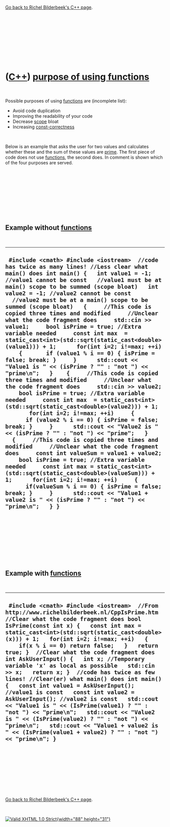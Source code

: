 

[Go back to Richel Bilderbeek's C++ page](Cpp.htm).

 

 

 

 

 

([C++](Cpp.htm)) [purpose of using functions](CppFunctionPurpose.htm)
=====================================================================

 

Possible purposes of using [functions](CppFunction.htm) are (incomplete
list):

-   Avoid code duplication
-   Improving the readability of your code
-   Decrease [scope](CppScope.htm) bloat
-   Increasing [const-correctness](CppConstCorrect.htm)

 

Below is an example that asks the user for two values and calculates
whether these and the sum of these values are [prime](CppPrime.htm). The
first piece of code does not use [functions](CppFunction.htm), the
second does. In comment is shown which of the four purposes are served.

 

 

 

 

 

Example without [functions](CppFunction.htm)
--------------------------------------------

 

  -------------------------------------------------------------------------------------------------------------------------------------------------------------------------------------------------------------------------------------------------------------------------------------------------------------------------------------------------------------------------------------------------------------------------------------------------------------------------------------------------------------------------------------------------------------------------------------------------------------------------------------------------------------------------------------------------------------------------------------------------------------------------------------------------------------------------------------------------------------------------------------------------------------------------------------------------------------------------------------------------------------------------------------------------------------------------------------------------------------------------------------------------------------------------------------------------------------------------------------------------------------------------------------------------------------------------------------------------------------------------------------------------------------------------------------------------------------------------------------------------------------------------------------------------------------------------------------------------------------------------------------------------------------------------------------------------------------
  ` #include <cmath> #include <iostream>  //code has twice as many lines! //Less clear what main() does int main() {   int value1 = -1; //value1 cannot be const   //value1 must be at main() scope to be summed (scope bloat)   int value2 = -1; //value2 cannot be const   //value2 must be at a main() scope to be summed (scope bloat)   {     //This code is copied three times and modified     //Unclear what the code fragment does     std::cin >> value1;     bool isPrime = true; //Extra variable needed     const int max  = static_cast<int>(std::sqrt(static_cast<double>(value1))) + 1;      for(int i=2; i!=max; ++i)     {       if (value1 % i == 0) { isPrime = false; break; }     }      std::cout << "Value1 is " << (isPrime ? "" : "not ") << "prime\n";   }    {     //This code is copied three times and modified     //Unclear what the code fragment does     std::cin >> value2;     bool isPrime = true; //Extra variable needed     const int max  = static_cast<int>(std::sqrt(static_cast<double>(value2))) + 1;        for(int i=2; i!=max; ++i)     {       if (value2 % i == 0) { isPrime = false; break; }     }      std::cout << "Value2 is " << (isPrime ? "" : "not ") << "prime";   }    {     //This code is copied three times and modified     //Unclear what the code fragment does     const int valueSum = value1 + value2;     bool isPrime = true; //Extra variable needed     const int max = static_cast<int>(std::sqrt(static_cast<double>(valueSum))) + 1;      for(int i=2; i!=max; ++i)     {       if(valueSum % i == 0) { isPrime = false; break; }     }      std::cout << "Value1 + value2 is " << (isPrime ? "" : "not ") << "prime\n";   } }`
  -------------------------------------------------------------------------------------------------------------------------------------------------------------------------------------------------------------------------------------------------------------------------------------------------------------------------------------------------------------------------------------------------------------------------------------------------------------------------------------------------------------------------------------------------------------------------------------------------------------------------------------------------------------------------------------------------------------------------------------------------------------------------------------------------------------------------------------------------------------------------------------------------------------------------------------------------------------------------------------------------------------------------------------------------------------------------------------------------------------------------------------------------------------------------------------------------------------------------------------------------------------------------------------------------------------------------------------------------------------------------------------------------------------------------------------------------------------------------------------------------------------------------------------------------------------------------------------------------------------------------------------------------------------------------------------------------------------

 

 

 

 

 

Example with [functions](CppFunction.htm)
-----------------------------------------

 

  -----------------------------------------------------------------------------------------------------------------------------------------------------------------------------------------------------------------------------------------------------------------------------------------------------------------------------------------------------------------------------------------------------------------------------------------------------------------------------------------------------------------------------------------------------------------------------------------------------------------------------------------------------------------------------------------------------------------------------------------------------------------------------------------------------------------------------------------------------------------------------------------------------------------------------------
  ` #include <cmath> #include <iostream>  //From http://www.richelbilderbeek.nl/CppIsPrime.htm //Clear what the code fragment does bool IsPrime(const int x) {   const int max = static_cast<int>(std::sqrt(static_cast<double>(x))) + 1;   for(int i=2; i!=max; ++i)   {     if(x % i == 0) return false;   }   return true; }  //Clear what the code fragment does int AskUserInput() {   int x; //Temporary variable 'x' as local as possible   std::cin >> x;   return x; }  //code has twice as few lines! //Clear(er) what main() does int main() {   const int value1 = AskUserInput(); //value1 is const   const int value2 = AskUserInput(); //value2 is const   std::cout << "Value1 is " << (IsPrime(value1) ? "" : "not ") << "prime\n";   std::cout << "Value2 is " << (IsPrime(value2) ? "" : "not ") << "prime\n";   std::cout << "Value1 + value2 is " << (IsPrime(value1 + value2) ? "" : "not ") << "prime\n"; }`
  -----------------------------------------------------------------------------------------------------------------------------------------------------------------------------------------------------------------------------------------------------------------------------------------------------------------------------------------------------------------------------------------------------------------------------------------------------------------------------------------------------------------------------------------------------------------------------------------------------------------------------------------------------------------------------------------------------------------------------------------------------------------------------------------------------------------------------------------------------------------------------------------------------------------------------------

 

 

 

 

 

[Go back to Richel Bilderbeek's C++ page](Cpp.htm).



 

[![Valid XHTML 1.0 Strict](valid-xhtml10.png){width="88"
height="31"}](http://validator.w3.org/check?uri=referer)
